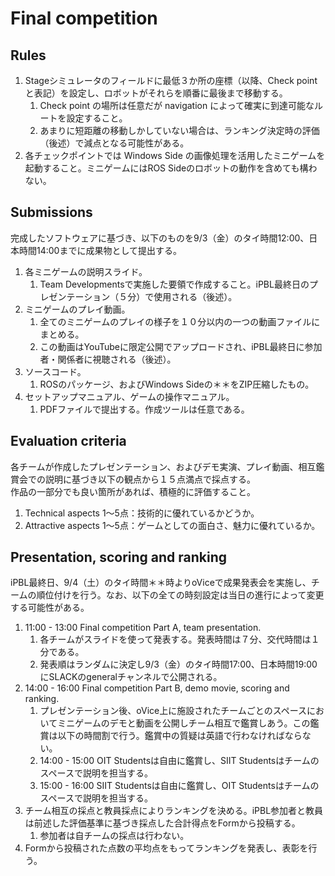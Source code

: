 # Final competition

## Rules

1. Stageシミュレータのフィールドに最低３か所の座標（以降、Check point と表記）を設定し、ロボットがそれらを順番に最後まで移動する。
   1. Check point の場所は任意だが navigation によって確実に到達可能なルートを設定すること。
   2. あまりに短距離の移動しかしていない場合は、ランキング決定時の評価（後述）で減点となる可能性がある。
2. 各チェックポイントでは Windows Side の画像処理を活用したミニゲームを起動すること。ミニゲームにはROS Sideのロボットの動作を含めても構わない。

## Submissions

完成したソフトウェアに基づき、以下のものを9/3（金）のタイ時間12:00、日本時間14:00までに成果物として提出する。

1. 各ミニゲームの説明スライド。
   1. Team Developmentsで実施した要領で作成すること。iPBL最終日のプレゼンテーション（５分）で使用される（後述）。
2. ミニゲームのプレイ動画。
   1. 全てのミニゲームのプレイの様子を１０分以内の一つの動画ファイルにまとめる。
   2. この動画はYouTubeに限定公開でアップロードされ、iPBL最終日に参加者・関係者に視聴される（後述）。
3. ソースコード。
   1. ROSのパッケージ、およびWindows Sideの＊＊をZIP圧縮したもの。
4. セットアップマニュアル、ゲームの操作マニュアル。
   1. PDFファイルで提出する。作成ツールは任意である。

## Evaluation criteria

各チームが作成したプレゼンテーション、およびデモ実演、プレイ動画、相互鑑賞会での説明に基づき以下の観点から１５点満点で採点する。  
作品の一部分でも良い箇所があれば、積極的に評価すること。

1. Technical aspects 1～5点：技術的に優れているかどうか。
2. Attractive aspects 1～5点：ゲームとしての面白さ、魅力に優れているか。

## Presentation, scoring and ranking

iPBL最終日、9/4（土）のタイ時間＊＊時よりoViceで成果発表会を実施し、チームの順位付けを行う。なお、以下の全ての時刻設定は当日の進行によって変更する可能性がある。

1. 11:00 - 13:00 Final competition Part A, team presentation.
   1. 各チームがスライドを使って発表する。発表時間は７分、交代時間は１分である。
   2. 発表順はランダムに決定し9/3（金）のタイ時間17:00、日本時間19:00にSLACKのgeneralチャンネルで公開される。
2. 14:00 - 16:00 Final competition Part B, demo movie, scoring and ranking.
   1. プレゼンテーション後、oVice上に施設されたチームごとのスペースにおいてミニゲームのデモと動画を公開しチーム相互で鑑賞しあう。この鑑賞は以下の時間割で行う。鑑賞中の質疑は英語で行わなければならない。
   2. 14:00 - 15:00 OIT Studentsは自由に鑑賞し、SIIT Studentsはチームのスペースで説明を担当する。
   3. 15:00 - 16:00 SIIT Studentsは自由に鑑賞し、OIT Studentsはチームのスペースで説明を担当する。
3. チーム相互の採点と教員採点によりランキングを決める。iPBL参加者と教員は前述した評価基準に基づき採点した合計得点をFormから投稿する。
   1. 参加者は自チームの採点は行わない。
4. Formから投稿された点数の平均点をもってランキングを発表し、表彰を行う。
